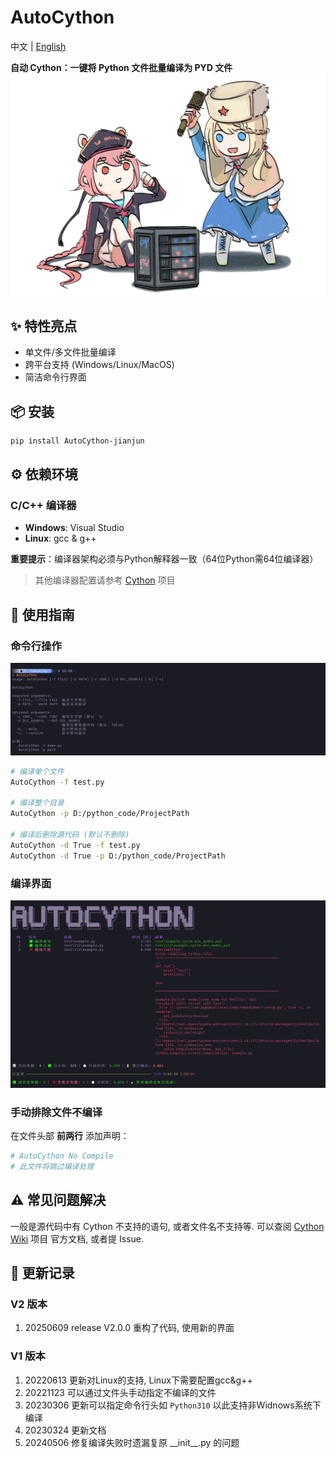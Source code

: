 # AutoCython
中文 | [English](https://github.com/EVA-JianJun/AutoCython/blob/master/README.en.md)

**自动 Cython：一键将 Python 文件批量编译为 PYD 文件**
![py_pyd](https://raw.githubusercontent.com/EVA-JianJun/GitPigBed/master/blog_files/img/AutoCython_20210824.png)

## ✨ 特性亮点
- 单文件/多文件批量编译
- 跨平台支持 (Windows/Linux/MacOS)
- 简洁命令行界面

## 📦 安装
```bash
pip install AutoCython-jianjun
```

## ⚙️ 依赖环境
### C/C++ 编译器
- **Windows**: Visual Studio
- **Linux**: gcc & g++

**重要提示**：编译器架构必须与Python解释器一致（64位Python需64位编译器）

> 其他编译器配置请参考 [Cython](https://github.com/cython/cython) 项目

## 🚀 使用指南
### 命令行操作
![命令行演示](https://raw.githubusercontent.com/EVA-JianJun/GitPigBed/master/blog_files/img/AutoCython_20250609_1.png)

```bash
# 编译单个文件
AutoCython -f test.py

# 编译整个目录
AutoCython -p D:/python_code/ProjectPath

# 编译后删除源代码 (默认不删除)
AutoCython -d True -f test.py
AutoCython -d True -p D:/python_code/ProjectPath
```

### 编译界面
![AutoCython GUI](https://raw.githubusercontent.com/EVA-JianJun/GitPigBed/master/blog_files/img/AutoCython_20250609_2.png)

### 手动排除文件不编译
在文件头部 **前两行** 添加声明：
```python
# AutoCython No Compile
# 此文件将跳过编译处理
```

## ⚠️ 常见问题解决

一般是源代码中有 Cython 不支持的语句, 或者文件名不支持等.
 可以查阅 [Cython Wiki](https://github.com/cython/cython/wiki) 项目 官方文档, 或者提 Issue.

## 📅 更新记录
### V2 版本
1. 20250609 release V2.0.0 重构了代码, 使用新的界面

### V1 版本
1. 20220613 更新对Linux的支持, Linux下需要配置gcc&g++
2. 20221123 可以通过文件头手动指定不编译的文件
3. 20230306 更新可以指定命令行头如 `Python310` 以此支持非Widnows系统下编译
4. 20230324 更新文档
5. 20240506 修复编译失败时遗漏复原 \_\_init\_\_.py 的问题